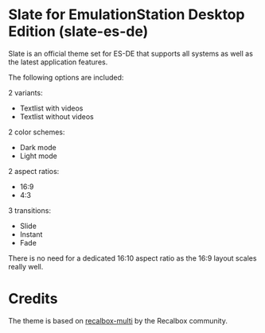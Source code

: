 # Slate for EmulationStation Desktop Edition (slate-es-de)

Slate is an official theme set for ES-DE that supports all systems as well as the latest application features.

The following options are included:

2 variants:

- Textlist with videos
- Textlist without videos

2 color schemes:

- Dark mode
- Light mode

2 aspect ratios:

- 16:9
- 4:3

3 transitions:

- Slide
- Instant
- Fade

There is no need for a dedicated 16:10 aspect ratio as the 16:9 layout scales really well.

# Credits

The theme is based on [recalbox-multi](https://gitlab.com/recalbox/recalbox-themes) by the Recalbox community.
